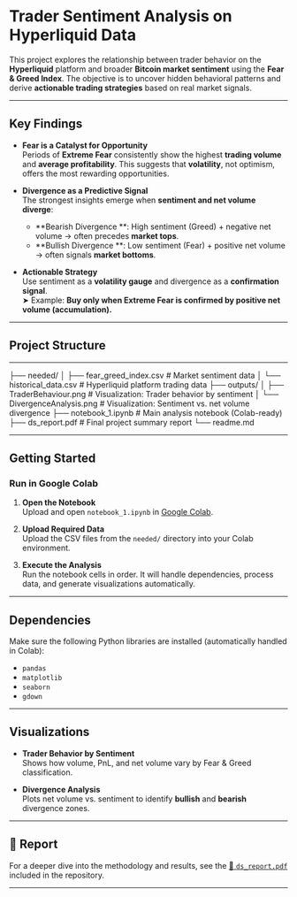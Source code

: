 # Trader Sentiment Analysis on Hyperliquid Data

This project explores the relationship between trader behavior on the **Hyperliquid** platform and broader **Bitcoin market sentiment** using the **Fear & Greed Index**. The objective is to uncover hidden behavioral patterns and derive **actionable trading strategies** based on real market signals.

---

## Key Findings

- **Fear is a Catalyst for Opportunity**  
  Periods of **Extreme Fear** consistently show the highest **trading volume** and **average profitability**. This suggests that **volatility**, not optimism, offers the most rewarding opportunities.

- **Divergence as a Predictive Signal**  
  The strongest insights emerge when **sentiment and net volume diverge**:
  
  - **Bearish Divergence **: High sentiment (Greed) + negative net volume → often precedes **market tops**.
  - **Bullish Divergence **: Low sentiment (Fear) + positive net volume → often signals **market bottoms**.

- **Actionable Strategy**  
  Use sentiment as a **volatility gauge** and divergence as a **confirmation signal**.  
  ➤ Example: **Buy only when Extreme Fear is confirmed by positive net volume (accumulation).**

---

## Project Structure
---
├── needed/
│ ├── fear_greed_index.csv # Market sentiment data
│ └── historical_data.csv # Hyperliquid platform trading data
├── outputs/
│ ├── TraderBehaviour.png # Visualization: Trader behavior by sentiment
│ └── DivergenceAnalysis.png # Visualization: Sentiment vs. net volume divergence
├── notebook_1.ipynb # Main analysis notebook (Colab-ready)
├── ds_report.pdf # Final project summary report
└── readme.md 


---

## Getting Started

### Run in Google Colab

1. **Open the Notebook**  
   Upload and open `notebook_1.ipynb` in [Google Colab](https://colab.research.google.com/).

2. **Upload Required Data**  
   Upload the CSV files from the `needed/` directory into your Colab environment.

3. **Execute the Analysis**  
   Run the notebook cells in order. It will handle dependencies, process data, and generate visualizations automatically.

---

## Dependencies

Make sure the following Python libraries are installed (automatically handled in Colab):

- `pandas`
- `matplotlib`
- `seaborn`
- `gdown`

---

## Visualizations

- **Trader Behavior by Sentiment**  
  Shows how volume, PnL, and net volume vary by Fear & Greed classification.

- **Divergence Analysis**  
  Plots net volume vs. sentiment to identify **bullish** and **bearish** divergence zones.

---

## 📄 Report

For a deeper dive into the methodology and results, see the [📘 `ds_report.pdf`](./ds_report.pdf) included in the repository.

---

